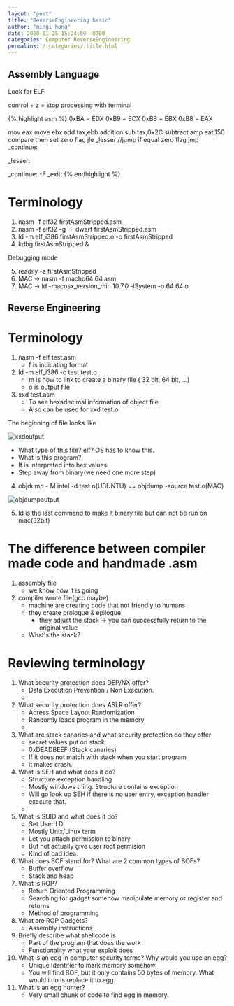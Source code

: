 ```yaml
---
layout: "post"
title: "ReverseEngineering basic"
author: "mingi hong"
date: 2020-01-25 15:24:59 -0700
categories: Computer ReverseEngineering
permalink: /:categories/:title.html
---
```


## Assembly Language

Look for ELF

control + z = stop processing with terminal

{% highlight asm %}
0xBA = EDX
0xB9 = ECX
0xBB = EBX
0xB8 = EAX

mov eax
move ebx
add tax,ebb     addition
sub tax,0x2C    subtract
amp eat,150     compare then set zero flag
jle _lesser      //jump if equal zero flag
jmp _continue:

_lesser:

_continue:
-F
_exit:
{% endhighlight %}

# Terminology
1. nasm -f elf32 firstAsmStripped.asm
2. nasm -f elf32 -g -F dwarf firstAsmStripped.asm
3. ld -m elf_i386 firstAsmStripped.o -o firstAsmStripped
4. kdbg firstAsmStripped &

Debugging mode

5. readily -a firstAsmStripped
6. MAC -> nasm -f macho64 64.asm
7. MAC -> ld -macosx_version_min 10.7.0 -lSystem -o 64 64.o

## Reverse Engineering

# Terminology
1. nasm -f elf test.asm
    - f is indicating format
2. ld -m elf_i386 -o test test.o
    - m is how to link to create a binary file ( 32 bit, 64 bit, ...)
    - o is output file
3. xxd test.asm
    - To see hexadecimal information of object file
    - Also can be used for xxd test.o

The beginning of file looks like

![xxdoutput](/minglab/assets/xxdoutput.png)

- What type of this file? elf? OS has to know this.
- What is this program?
- It is interpreted into hex values
- Step away from binary(we need one more step)

4. objdump - M intel -d test.o(UBUNTU) == objdump -source test.o(MAC)

![objdumpoutput](/minglab/assets/objdumpoutput.png)

5. ld is the last command to make it binary file but can not be run on mac(32bit)

# The difference between compiler made code and handmade .asm

1. assembly file
    - we know how it is going
2. compiler wrote file(gcc maybe)
    - machine are creating code that not friendly to humans
    - they create prologue & epilogue
        - they adjust the stack -> you can successfully return to the original value
    - What's the stack?

# Reviewing terminology 

1. What security protection does DEP/NX offer?
    - Data Execution Prevention / Non Execution.
    - 
2. What security protection does ASLR offer?
    - Adress Space Layout Randomization
    - Randomly loads program in the memory
    - 
3. What are stack canaries and what security protection do they offer
    - secret values put on stack
    - 0xDEADBEEF (Stack canaries)
    - If it does not match with stack when you start program
    - it makes crash.
4. What is SEH and what does it do?
    - Structure exception handling
    - Mostly windows thing. Structure contains exception 
    - Will go look up SEH if there is no user entry, exception handler execute that.
    - 
5. What is SUID and what does it do?
    - Set User I D
    - Mostly Unix/Linux term
    - Let you attach permission to binary
    - But not actually give user root permision
    - Kind of bad idea.
6. What does BOF stand for? What are 2 common types of BOFs? 
    - Buffer overflow
    - Stack and heap
7. What is ROP?
    - Return Oriented Programming
    - Searching for gadget somehow manipulate memory or register and returns
    - Method of programming
8. What are ROP Gadgets?
    - Assembly instructions
9. Briefly describe what shellcode is
    - Part of the program that does the work
    - Functionality what your exploit does
10. What is an egg in computer security terms? Why would you use an egg?
    - Unique Identifier to mark memory somehow
    - You will find BOF, but it only contains 50 bytes of memory. What would i do is replace it to egg.
11. What is an egg hunter?
    - Very small chunk of code to find egg in memory.
